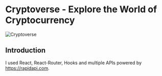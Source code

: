 # Cryptoverse - Explore the World of Cryptocurrency

![Cryptoverse](https://i.ibb.co/8gh5Jc8/image.png)

## Introduction

I used React, React-Router, Hooks and multiple APIs powered by https://rapidapi.com.
